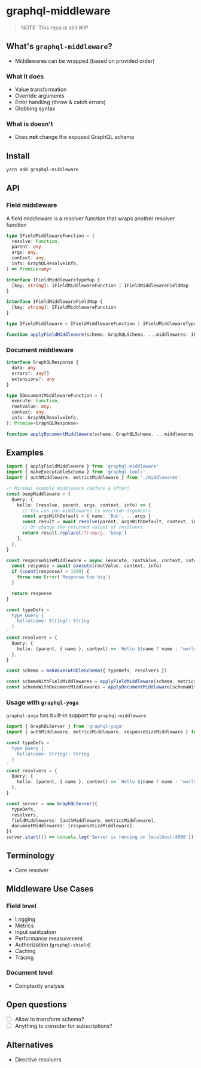 # graphql-middleware

> NOTE: This repo is still WIP

## What's `graphql-middleware`?

* Middlewares can be wrapped (based on provided order)

### What it does

* Value transformation
* Override arguments
* Error handling (throw & catch errors)
* Globbing syntax

### What is doesn't

* Does **not** change the exposed GraphQL schema

## Install

```sh
yarn add graphql-middleware
```

## API

### Field middleware

A field middleware is a resolver function that wraps another resolver function

```ts
type IFieldMiddlewareFunction = (
  resolve: Function,
  parent: any,
  args: any,
  context: any,
  info: GraphQLResolveInfo,
) => Promise<any>

interface IFieldMiddlewareTypeMap {
  [key: string]: IFieldMiddlewareFunction | IFieldMiddlewareFieldMap
}

interface IFieldMiddlewareFieldMap {
  [key: string]: IFieldMiddlewareFunction
}

type IFieldMiddleware = IFieldMiddlewareFunction | IFieldMiddlewareTypeMap

function applyFieldMiddleware(schema: GraphQLSchema, ...middlewares: IFieldMiddleware[]): GraphQLSchema
```

### Document middleware

```ts
interface GraphQLResponse {
  data: any
  errors?: any[]
  extensions?: any
}

type IDocumentMiddlewareFunction = (
  execute: Function,
  rootValue: any,
  context: any,
  info: GraphQLResolveInfo,
): Promise<GraphQLResponse>

function applyDocumentMiddleware(schema: GraphQLSchema, ...middlewares: IDocumentMiddlewareFunction[]): GraphQLSchema
```

## Examples

```ts
import { applyFieldMiddleware } from 'graphql-middleware'
import { makeExecutableSchema } from 'graphql-tools'
import { authMiddleware, metricsMiddleware } from './middlewares'

// Minimal example middleware (before & after)
const beepMiddleware = {
  Query: {
    hello: (resolve, parent, args, context, info) => {
      // You can you middlewares to override arguments
      const argsWithDefault = { name: 'Bob', ...args }
      const result = await resolve(parent, argsWithDefault, context, info)
      // Or change the returned values of resolvers
      return result.replace(/Trump/g, 'beep')
    },
  },
}

const responseSizeMiddleware = async (execute, rootValue, context, info) => {
  const response = await execute(rootValue, context, info)
  if (count(response) > 1000) {
    throw new Error('Response too big')
  }

  return response
}

const typeDefs = `
  type Query {
    hello(name: String): String
  }
`
const resolvers = {
  Query: {
    hello: (parent, { name }, context) => `Hello ${name ? name : 'world'}!`,
  },
}

const schema = makeExecutableSchema({ typeDefs, resolvers })

const schemaWithFieldMiddlewares = applyFieldMiddleware(schema, metricsMiddleware, authMiddleware, beepMiddleware)
const schemaWithDocumentMiddlewares = applyDocumentMiddleware(schemaWithFieldMiddlewares, responseSizeMiddleware)
```

### Usage with `graphql-yoga`

`graphql-yoga` has built-in support for `graphql-middleware`

```ts
import { GraphQLServer } from 'graphql-yoga'
import { authMiddleware, metricsMiddleware, responseSizeMiddleware } from './middlewares'

const typeDefs = `
  type Query {
    hello(name: String): String
  }
`
const resolvers = {
  Query: {
    hello: (parent, { name }, context) => `Hello ${name ? name : 'world'}!`,
  },
}

const server = new GraphQLServer({
  typeDefs,
  resolvers,
  fieldMiddlewares: [authMiddleware, metricsMiddleware],
  documentMiddlewares: [responseSizeMiddleware],
})
server.start(() => console.log('Server is running on localhost:4000'))
```

## Terminology

* Core resolver

## Middleware Use Cases

### Field level

* Logging
* Metrics
* Input sanitzation
* Performance measurement
* Authorization (`graphql-shield`)
* Caching
* Tracing

### Document level

* Complexity analysis

## Open questions

* [ ] Allow to transform schema?
* [ ] Anything to consider for subscriptions?

## Alternatives

- Directive resolvers
